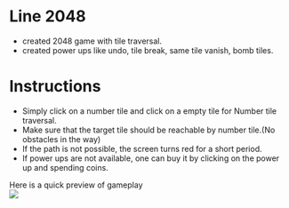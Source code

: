 # Line 2048
 - created 2048 game with tile traversal.
 - created power ups like undo, tile break, same tile vanish, bomb tiles.
 
# Instructions
 - Simply click on a number tile and click on a empty tile for Number tile traversal.
 - Make sure that the target tile should be reachable by number tile.(No obstacles in the way)
 - If the path is not possible, the screen turns red for a short period.
 - If power ups are not available, one can buy it by clicking on the power up and spending coins.

Here is a quick preview of gameplay <br/>
![](GameplayGif.gif)
